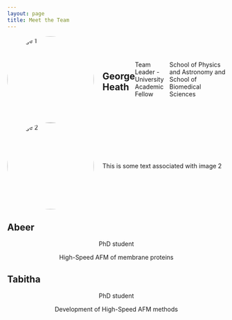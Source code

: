 ```yaml
---
layout: page
title: Meet the Team
---
```

<!DOCTYPE html>
<html>
<head>
  <style>
    /* Add some styling to make the layout look nice */
    .image-container {
      display: flex;
      align-items: center;
    }
    .image-container img {
      width: 200px;
      height: 200px;
      margin-right: 20px;
      border-radius: 50%; /* Add this to make the images circular */
      object-fit: cover; /* Add this to crop the images to fit the circular shape */
    }
  </style>
</head>
<body>
  <div class="image-container">
    <img src="/assets/img/george.jpg" alt="Image 1">
<h2> George Heath</h2>
    <p>Team Leader - University Academic Fellow 
  <p> School of Physics and Astronomy and School of Biomedical Sciences</p>
  </div>
  <div class="image-container">
    <img src="image2.jpg" alt="Image 2">
    <p>This is some text associated with image 2</p>
  </div>
</body>
</html>




## Abeer
 <center><p> PhD student
  <p> High-Speed AFM of membrane proteins</center>
  
## Tabitha
  <center><p> PhD student
  <p> Development of High-Speed AFM methods</center>
